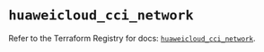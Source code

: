 # `huaweicloud_cci_network`

Refer to the Terraform Registry for docs: [`huaweicloud_cci_network`](https://registry.terraform.io/providers/huaweicloud/huaweicloud/1.71.1/docs/resources/cci_network).
